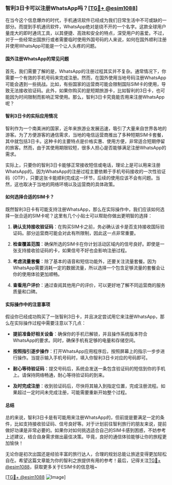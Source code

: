 ### 智利3日卡可以注册WhatsApp吗？[[TG💪+ @esim1088](https://t.me/s/esim1088)]

在当今这个信息爆炸的时代，手机通讯软件已经成为我们日常生活中不可或缺的一部分。而提到手机通讯软件，WhatsApp绝对是绕不开的一个名字。这款全球用户量庞大的即时通讯工具，以其便捷、高效和安全的特点，深受用户的喜爱。不过，对于一些经常出国旅行或者需要临时使用外国号码的人来说，如何在国外顺利注册并使用WhatsApp可能是一个让人头疼的问题。

#### 国外注册WhatsApp的常见问题

首先，我们需要了解的是，WhatsApp的注册过程其实并不复杂。通常情况下，你需要一个有效的手机号码来完成注册。然而，在国外使用当地号码注册WhatsApp可能会遇到一些挑战。比如，有些国家的运营商可能会限制国际SIM卡的使用，导致无法接收验证码。此外，如果你购买的是短期旅游卡，比如智利的3日卡，也可能因为时间限制而影响正常使用。那么，智利3日卡究竟能否用来注册WhatsApp呢？

#### 智利3日卡的实际应用情况

智利作为一个南美洲的国家，近年来旅游业发展迅速，吸引了大量来自世界各地的游客。为了方便游客的通信需求，当地的电信运营商推出了多种短期SIM卡套餐，其中就包括3日卡。这种卡的主要特点是价格实惠、使用方便，非常适合短期停留的旅客。然而，由于其使用期限较短，很多人担心是否能够满足注册WhatsApp的需求。

实际上，只要你的智利3日卡能够正常接收短信或电话，理论上是可以用来注册WhatsApp的。因为WhatsApp的注册过程主要依赖于手机号码接收的一次性验证码（OTP），只要这张卡能顺利完成这一环节，后续的使用应该不会有问题。当然，这也取决于当地的网络环境以及运营商的具体政策。

#### 如何选择合适的SIM卡？

既然智利3日卡有可能支持注册WhatsApp，那么在实际操作中，我们应该如何选择一张合适的SIM卡呢？这里有几个小贴士可以帮助你做出更明智的选择：

1. **确认支持接收验证码**：在购买SIM卡之前，务必确认该卡是否支持接收国际验证码。部分运营商可能会对此有所限制，因此这一点非常重要。
   
2. **检查覆盖范围**：确保所选的SIM卡在你计划活动区域内的信号良好。即使是一张支持接收验证码的卡，如果信号不好也会影响注册过程。

3. **考虑流量套餐**：除了基本的语音和短信功能外，还要关注流量套餐。因为WhatsApp需要消耗一定的数据流量，所以选择一个包含足够流量的套餐会让你的使用体验更加顺畅。

4. **查看用户评价**：通过查阅其他用户的评价，可以更好地了解不同运营商的服务质量和口碑。

#### 实际操作中的注意事项

假设你已经成功购买了一张智利3日卡，并且决定尝试用它来注册WhatsApp，那么在实际操作过程中需要注意以下几点：

- **提前准备好相关设备**：确保你的手机已解锁，并且操作系统版本符合WhatsApp的要求。同时，确保手机有足够的电量和存储空间。

- **按照指引逐步操作**：打开WhatsApp应用程序后，按照屏幕上的指示一步步进行操作。当提示输入手机号码时，填入你智利3日卡对应的号码即可。

- **耐心等待验证码**：提交号码后，系统会发送一条包含验证码的短信到你的手机上。请保持网络畅通，耐心等待验证码的到来。

- **及时完成注册**：收到验证码后，尽快将其输入到指定位置，完成注册流程。如果超过一定时间未完成注册，可能需要重新开始整个过程。

#### 总结

总的来说，智利3日卡是有可能用来注册WhatsApp的，但前提是要满足一定的条件，比如支持接收验证码、信号良好等。对于计划前往智利旅行的朋友来说，提前做好功课是非常必要的。如果你对如何挑选适合自己的SIM卡感到困惑，不妨参考上述建议，结合自身需求做出最佳决策。毕竟，良好的通信体验能够让你的旅程更加愉快！

无论你是初次出国还是经验丰富的旅行达人，合理的规划总能让旅途变得更加轻松自在。希望这篇文章能为你的智利之旅提供有用的参考！最后，记得关注[TG💪+ @esim1088](https://t.me/s/esim1088)，获取更多关于ESIM卡的信息哦~

[[TG💪+ @esim1088](https://t.me/s/esim1088) ![Image](https://i.postimg.cc/4NQfJmqS/Snipaste-2025-05-13-00-14-12.png)]